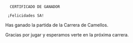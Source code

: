       CERTIFICADO DE GANADOR

     ¡Felicidades SA!

Has ganado la partida de la Carrera de Camellos.

Gracias por jugar y esperamos verte en la próxima carrera.
